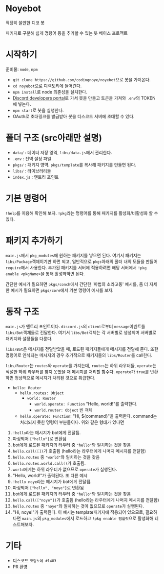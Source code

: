 Noyebot
=======
적당히 쓸만한 디코 봇

패키지로 구분해 쉽게 명령어 등을 추가할 수 있는 봇 베이스 프로젝트

# 시작하기
준비물: `node`, `npm`
* `git clone https://github.com/codingnoye/noyebot`으로 봇을 가져온다.
* `cd noyebot`으로 디렉토리에 들어간다.
* `npm install`로 node 의존성을 설치한다. 
* [Discord developers portal](https://discord.com/developers/applications/)로 가서 봇을 만들고 토큰을 가져와 `.env`의 TOKEN에 넣는다.
* `npm start`로 봇을 실행한다. 
* OAuth로 초대링크를 발급받아 봇을 디스코드 서버에 초대할 수 있다.

# 폴더 구조 (src아래만 설명)
* `data/` : 데이터 저장 영역, `libs/data.js`에서 관리한다.
* `.env` : 전역 설정 파일
* `pkgs/` : 패키지 영역. `pkgs/template`를 복사해 패키지를 만들면 된다.
* `libs/` : 라이브러리들
* `index.js` : 엔트리 포인트

# 기본 명령어
`!help`를 이용해 확인해 보자. `!pkg`라는 명령어를 통해 패키지를 활성화/비활성화 할 수 있다.

# 패키지 추가하기
`main.js`에서 `pkg_modules`에 원하는 패키지를 넣으면 된다. 여기서 패키지는 `libs/Package`객체이기만 하면 되고, 일반적으로 `pkgs`아래의 폴더 내의 모듈을 만들어 `require`해서 사용한다. 추가된 패키지를 서버에 적용하려면 해당 서버에서 `!pkg enable <pkgName>`을 통해 활성화하면 된다.

간단한 예시가 필요하면 `pkgs/conch`에서 간단한 '마법의 소라고동' 예시를, 좀 더 자세한 예시가 필요하면 `pkgs/core`에서 기본 명령어 예시를 보자.

# 동작 구조
`main.js`가 엔트리 포인트이다. `discord.js`의 `client`로부터 `message`이벤트를 `libs/Bot`객체들로 전달한다. 여기서 `libs/Bot`객체는 각 서버별로 생성되며 서버별로 패키지와 설정들을 다룬다.


`libs/Bot`은 메시지를 전달받았을 때, 로드된 패키지들에게 메시지를 전달해 준다. 또한 명령어로 인식되는 메시지의 경우 추가적으로 패키지들의 `libs/Router`를 call한다.


`libs/Router`는 `routes`와 `operate`를 가지는데, `routes`는 하위 라우터들, `operate`는 적절한 하위 라우터를 찾지 못했을 때 메시지를 처리할 함수다. `operate`가 `true`를 반환하면 정상적으로 메시지가 처리된 것으로 취급한다.
* `hello: Router`
    * `hello.routes: Object`
        * `world: Router`
            * `world.operate: Function` "Hello, world!"를 출력한다.
            * `world.router: Object` 빈 객체
    * `hello.operate: Function`: "Hi, ${command}"을 출력한다. command는 처리되지 못한 명령어 부분들이다.
위와 같은 형태가 있다면
1. `!hello`라는 메시지가 bot에게 전달됨.
2. 파싱되어 `["hello"]`로 변환됨
3. bot에게 로드된 패키지의 라우터 중 `"hello"`와 일치하는 것을 찾음
4. `hello.call([])`가 호출됨 (hello라는 라우터에게 나머지 메시지를 전달함)
5. `hello.routes` 중 `"world"`와 일치하는 것을 찾음
6. `hello.routes.world.call()`가 호출됨. 
7. `world`에게는 하위 라우터가 없으므로 `operate`가 실행된다.
8. "Hello, world!"가 출력된다.
또 다른 예시
1. `!hello noye`라는 메시지가 bot에게 전달됨.
2. 파싱되어 `["hello", "noye"]`로 변환됨
3. bot에게 로드된 패키지의 라우터 중 `"hello"`와 일치하는 것을 찾음
4. `hello.call(["noye"])`가 호출됨 (hello라는 라우터에게 나머지 메시지를 전달함)
5. `hello.routes` 중 `"noye"`와 일치하는 것이 없으므로 `operate`가 실행된다.
8. "Hi, noye!"가 출력된다.
이 예시는 template패키지에 적용되어 있으므로, 필요하다면 `main.js`의 `pkg_modules`에서 로드하고 `!pkg enable 템플릿`으로 활성화해 테스트해보자.
# 기타
* 디스코드 `코딩노예 #1483`
* PR 환영